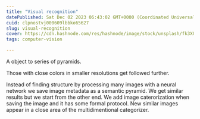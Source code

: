 ```yaml
---
title: "Visual recognition"
datePublished: Sat Dec 02 2023 06:43:02 GMT+0000 (Coordinated Universal Time)
cuid: clpnostvj000609lbbko65627
slug: visual-recognition
cover: https://cdn.hashnode.com/res/hashnode/image/stock/unsplash/fk3XUcfTAvk/upload/809ead69c3606dde309b0e73e8831495.jpeg
tags: computer-vision

---
```


A object to series of pyramids.

Those with close colors in smaller resolutions get followed further.

Instead of finding structure by processing many images with a neural network we save image metadata as a semantic pyramid. We get similar results but we start from the other end. We add image caterorization when saving the image and it has some formal protocol. New similar images appear in a close area of the multidimentional categorizer.